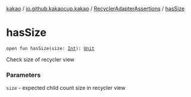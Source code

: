 [kakao](../../index.md) / [io.github.kakaocup.kakao](../index.md) / [RecyclerAdapterAssertions](index.md) / [hasSize](./has-size.md)

# hasSize

`open fun hasSize(size: `[`Int`](https://kotlinlang.org/api/latest/jvm/stdlib/kotlin/-int/index.html)`): `[`Unit`](https://kotlinlang.org/api/latest/jvm/stdlib/kotlin/-unit/index.html)

Check size of recycler view

### Parameters

`size` - expected child count size in recycler view